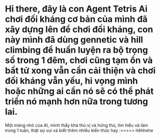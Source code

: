# Hi there, đây là con Agent Tetris Ai chơi đối kháng cơ bản của mình đã xây dựng lên để chơi đối kháng, con này mình đã dùng gennetic và hill climbing để huấn luyện ra bộ trọng số trong 1 đêm, chơi cũng tạm ổn và bất tử xong vẫn cần cải thiện và chơi đối kháng vẫn yếu, hi vọng mình hoặc những ai cần nó sẽ có thể phát triển nó mạnh hơn nữa trong tương lai. 
Một mảng nhỏ của AI, mình thấy khá thú vị và hứng thú, tìm hiểu và làm trong 1 tuần, thật sự vui và biết thêm nhiều kiến thức hay :>>>>> hêhhehe 

